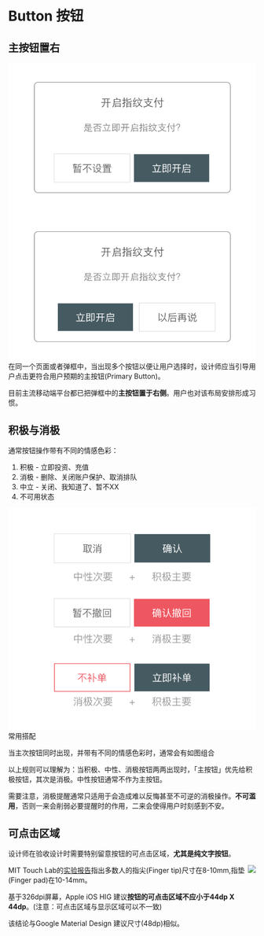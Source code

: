 # Button 按钮

## 主按钮置右

<img src="../images/mobile_guide/button_placeright_right.png" isCorrect  alt="正确" align="right"/>

<img src="../images/mobile_guide/button_placeright_wrong.png" alt="错误" isError description="鼓励用户的行为需右置" align="right"/>



在同一个页面或者弹框中，当出现多个按钮以便让用户选择时，设计师应当引导用户点击更符合用户预期的主按钮(Primary Button)。

目前主流移动端平台都已把弹框中的**主按钮置于右侧**。用户也对该布局安排形成习惯。

## 积极与消极

通常按钮操作带有不同的情感色彩：

1. 积极 - 立即投资、充值
2. 消极 - 删除、关闭账户保护、取消排队
3. 中立 - 关闭、我知道了、暂不XX
4. 不可用状态

<img src="../images/mobile_guide/button_suggestionmix.png" align="right"/>


常用搭配

当主次按钮同时出现，并带有不同的情感色彩时，通常会有如图组合

以上规则可以理解为：当积极、中性、消极按钮两两出现时，「主按钮」优先给积极按钮，其次是消极。中性按钮通常不作为主按钮。

需要注意，消极提醒通常只适用于会造成难以反悔甚至不可逆的消极操作。**不可滥用**，否则一来会削弱必要提醒时的作用，二来会使得用户时刻感到不安。

## 可点击区域

设计师在验收设计时需要特别留意按钮的可点击区域，**尤其是纯文字按钮**。

<img src="http://odmhu1f2h.bkt.clouddn.com/15028671339526.jpg" description="MIT实验指出指尖尺寸在8-10mm" align="right"/>

MIT Touch Lab的[实验报告](http://touchlab.mit.edu/publications/2003_009.pdf)指出多数人的指尖(Finger tip)尺寸在8-10mm,指垫(Finger pad)在10-14mm。

基于326dpi屏幕，Apple iOS HIG 建议**按钮的可点击区域不应小于44dp X 44dp**。(注意：可点击区域与显示区域可以不一致)

该结论与Google Material Design 建议尺寸(48dp)相似。

